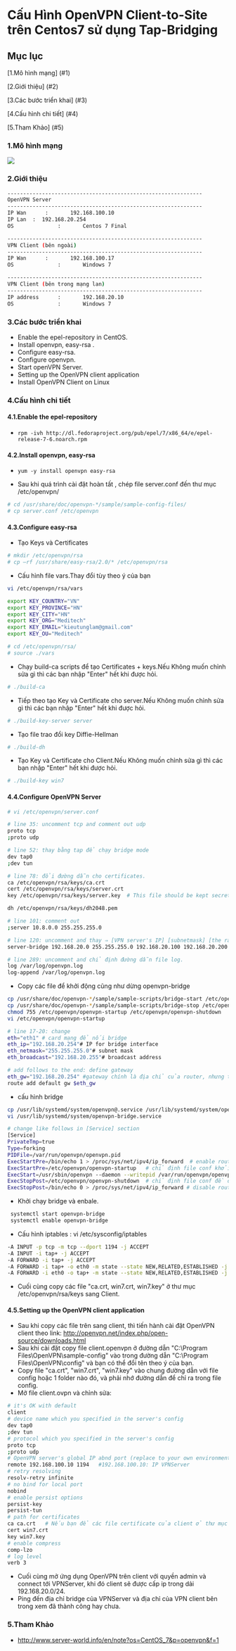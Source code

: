 # Cấu Hình OpenVPN Client-to-Site trên Centos7 sử dụng Tap-Bridging
## Mục lục
[1.Mô hình mạng] (#1)

[2.Giới thiệu] (#2)

[3.Các bước triển khai] (#3)

[4.Cấu hình chi tiết] (#4)

[5.Tham Khảo] (#5)

<a name="1"></a>
### 1.Mô hình mạng
<img src="http://image.prntscr.com/image/8a10d95e7b304f33a2ecd72f1c7d05ca.png" />

<a name="2"></a>
### 2.Giới thiệu
```sh
--------------------------------------------------------------
OpenVPN Server
--------------------------------------------------------------
IP Wan		:		192.168.100.10
IP Lan  :  192.168.20.254
OS				:		Centos 7 Final
```

```sh
--------------------------------------------------------------
VPN Client (bên ngoài)
--------------------------------------------------------------
IP Wan		:		192.168.100.17
OS				:		Windows 7
```

```sh
--------------------------------------------------------------
VPN Client (bên trong mạng lan)
--------------------------------------------------------------
IP address		:		192.168.20.10
OS				:		Windows 7
```

<a name="3"></a>
### 3.Các bước triển khai
- Enable the epel-repository in CentOS.
- Install openvpn, easy-rsa .
- Configure easy-rsa.
- Configure openvpn.
- Start openVPN Server.
- Setting up the OpenVPN client application
- Install OpenVPN Client on Linux

<a name="4"></a>
### 4.Cấu hình chi tiết
#### 4.1.Enable the epel-repository
- `rpm -ivh http://dl.fedoraproject.org/pub/epel/7/x86_64/e/epel-release-7-6.noarch.rpm`

#### 4.2.Install openvpn, easy-rsa
- `yum -y install openvpn easy-rsa`

- Sau khi quá trình cài đặt hoàn tất , chép file server.conf đến thư mục /etc/openvpn/
```sh
# cd /usr/share/doc/openvpn-*/sample/sample-config-files/
# cp server.conf /etc/openvpn
```
#### 4.3.Configure easy-rsa
- Tạo Keys và Certificates
```sh
# mkdir /etc/openvpn/rsa
# cp –rf /usr/share/easy-rsa/2.0/* /etc/openvpn/rsa
```
- Cấu hình file vars.Thay đổi tùy theo ý của bạn
```sh
vi /etc/openvpn/rsa/vars
```
```sh
export KEY_COUNTRY="VN"
export KEY_PROVINCE="HN"
export KEY_CITY="HN"
export KEY_ORG="Meditech"
export KEY_EMAIL="kieutunglam@gmail.com"
export KEY_OU="Meditech"
```
```sh
# cd /etc/openvpn/rsa/
# source ./vars
```
- Chạy build-ca scripts để tạo Certificates + keys.Nếu Không muốn chỉnh sửa gì thì các bạn nhập "Enter" hết khi được hỏi.
```sh
# ./build-ca
```
- Tiếp theo tạo Key và Certificate cho server.Nếu Không muốn chỉnh sửa gì thì các bạn nhập "Enter" hết khi được hỏi.
```sh
# ./build-key-server server
```
- Tạo file trao đổi key Diffie-Hellman
```sh
# ./build-dh
```
- Tạo Key và Certificate cho Client.Nếu Không muốn chỉnh sửa gì thì các bạn nhập "Enter" hết khi được hỏi.
```sh
# ./build-key win7
```

#### 4.4.Configure OpenVPN Server
```sh
# vi /etc/openvpn/server.conf
```
```sh
# line 35: uncomment tcp and comment out udp
proto tcp
;proto udp

# line 52: thay bằng tap để chạy bridge mode
dev tap0
;dev tun

# line 78: đổi đường dẫn cho certificates.
ca /etc/openvpn/rsa/keys/ca.crt
cert /etc/openvpn/rsa/keys/server.crt
key /etc/openvpn/rsa/keys/server.key  # This file should be kept secret

dh /etc/openvpn/rsa/keys/dh2048.pem

# line 101: comment out
;server 10.8.0.0 255.255.255.0

# line 120: uncomment and thay ⇒ [VPN server's IP] [subnetmask] [the range of IP for client]
server-bridge 192.168.20.0 255.255.255.0 192.168.20.100 192.168.20.200

# line 289: uncomment and chỉ định đường dẫn file log.
log /var/log/openvpn.log
log-append /var/log/openvpn.log
```

- Copy các file để khởi động cũng như dừng openvpn-bridge
```sh
cp /usr/share/doc/openvpn-*/sample/sample-scripts/bridge-start /etc/openvpn/openvpn-startup 
cp /usr/share/doc/openvpn-*/sample/sample-scripts/bridge-stop /etc/openvpn/openvpn-shutdown 
chmod 755 /etc/openvpn/openvpn-startup /etc/openvpn/openvpn-shutdown 
vi /etc/openvpn/openvpn-startup
```

```sh
# line 17-20: change
eth="eth1" # card mạng để nối bridge
eth_ip="192.168.20.254"# IP for bridge interface
eth_netmask="255.255.255.0"# subnet mask
eth_broadcast="192.168.20.255"# broadcast address

# add follows to the end: define gateway
eth_gw="192.168.20.254" #gateway chính là địa chỉ của router, nhưng trong trường hợp, VPNServer chính là gateway.
route add default gw $eth_gw
```
- cấu hình bridge
```sh
cp /usr/lib/systemd/system/openvpn@.service /usr/lib/systemd/system/openvpn-bridge.service 
vi /usr/lib/systemd/system/openvpn-bridge.service
```

```sh
# change like follows in [Service] section
[Service]
PrivateTmp=true
Type=forking
PIDFile=/var/run/openvpn/openvpn.pid  
ExecStartPre=/bin/echo 1 > /proc/sys/net/ipv4/ip_forward  # enable routing trên server
ExecStartPre=/etc/openvpn/openvpn-startup   # chỉ định file conf khởi động bridge
ExecStart=/usr/sbin/openvpn --daemon --writepid /var/run/openvpn/openvpn.pid --cd /etc/openvpn/ --config server.conf
ExecStopPost=/etc/openvpn/openvpn-shutdown  # chỉ định file conf đề dừng dịch vụ bridge
ExecStopPost=/bin/echo 0 > /proc/sys/net/ipv4/ip_forward # disable routing trên server
```
- Khởi chạy bridge và enbale.
```sh
 systemctl start openvpn-bridge 
 systemctl enable openvpn-bridge 
 ```
- Cấu hình iptables : vi /etc/sysconfig/iptables
```sh
-A INPUT -p tcp -m tcp --dport 1194 -j ACCEPT
-A INPUT -i tap+ -j ACCEPT
-A FORWARD -i tap+ -j ACCEPT
-A FORWARD -i tap+ -o eth0 -m state --state NEW,RELATED,ESTABLISHED -j ACCEPT  #eth0 card wan
-A FORWARD -i eth0 -o tap+ -m state --state NEW,RELATED,ESTABLISHED -j ACCEPT
```
- Cuối cùng copy các file "ca.crt, win7.crt, win7.key" ở thư mục /etc/openvpn/rsa/keys sang Client.

#### 4.5.Setting up the OpenVPN client application
- Sau khi copy các file trên sang client, thì tiến hành cài đặt OpenVPN client theo link: http://openvpn.net/index.php/open-source/downloads.html
- Sau khi cài đặt copy file client.openvpn ở đường dẫn "C:\Program Files\OpenVPN\sample-config" vào trong đường dẫn "C:\Program Files\OpenVPN\config" và bạn có thể đổi tên theo ý của bạn.
- Copy file "ca.crt", "win7.crt", "win7.key" vào chung đường dẫn với file config hoặc 1 folder nào đó, và phải nhớ đường dẫn để chỉ ra trong file config.
- Mở file client.ovpn và chỉnh sửa:
```sh
# it's OK with default
client
# device name which you specified in the server's config
dev tap0
;dev tun
# protocol which you specified in the server's config
proto tcp
;proto udp
# OpenVPN server's global IP abnd port (replace to your own environment)
remote 192.168.100.10 1194   #192.168.100.10: IP VPNServer
# retry resolving
resolv-retry infinite
# no bind for local port
nobind
# enable persist options
persist-key
persist-tun
# path for certificates
ca ca.crt   # Nếu bạn để các file certificate của client ở thư mục # thì phải chỉ rõ đường dẫn.
cert win7.crt
key win7.key
# enable compress
comp-lzo
# log level
verb 3
```
- Cuối cùng mở ứng dụng OpenVPN trên client với quyền admin và connect tới VPNServer, khi đó client sẽ được cấp ip trong dải 192.168.20.0/24.
- Ping đến địa chỉ bridge của VPNServer và địa chỉ của VPN client bên trong xem đã thành công hay chưa.

<a name="5"></a>
### 5.Tham Khảo
- http://www.server-world.info/en/note?os=CentOS_7&p=openvpn&f=1
